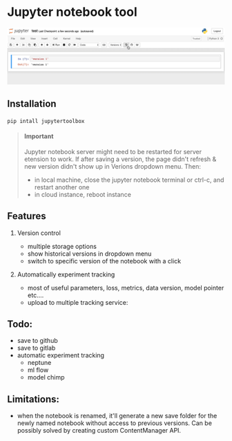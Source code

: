# Jupyter notebook tool 

![](jupytertoolbox.gif)


## Installation
`pip intall jupytertoolbox`

> #### Important
> Jupyter notebook server might need to be restarted for server etension to work. If after saving a version, the page didn't refresh & new version didn't show up in Verions dropdown menu. Then: 
>    - in local machine, close the jupyter notebook terminal or ctrl-c, and restart another one
>    - in cloud instance, reboot instance

## Features

1. Version control
    - multiple storage options
    - show historical versions in dropdown menu
    - switch to specific version of the notebook with a click

2. Automatically experiment tracking
    - most of useful parameters, loss, metrics, data version, model pointer etc....
    - upload to multiple tracking service:
        
## Todo:
- save to github
- save to gitlab
- automatic experiment tracking 
    - neptune
    - ml flow
    - model chimp

## Limitations:
- when the notebook is renamed, it'll generate a new save folder for the newly named notebook without access to previous versions. 
Can be possibly solved by creating custom ContentManager API.
